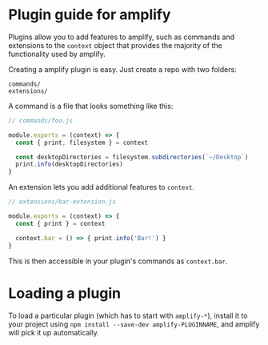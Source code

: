# Plugin guide for amplify

Plugins allow you to add features to amplify, such as commands and
extensions to the `context` object that provides the majority of the functionality
used by amplify.

Creating a amplify plugin is easy. Just create a repo with two folders:

```
commands/
extensions/
```

A command is a file that looks something like this:

```js
// commands/foo.js

module.exports = (context) => {
  const { print, filesystem } = context

  const desktopDirectories = filesystem.subdirectories(`~/Desktop`)
  print.info(desktopDirectories)
}
```

An extension lets you add additional features to `context`.

```js
// extensions/bar-extension.js

module.exports = (context) => {
  const { print } = context

  context.bar = () => { print.info('Bar!') }
}
```

This is then accessible in your plugin's commands as `context.bar`.

# Loading a plugin

To load a particular plugin (which has to start with `amplify-*`),
install it to your project using `npm install --save-dev amplify-PLUGINNAME`,
and amplify will pick it up automatically.
